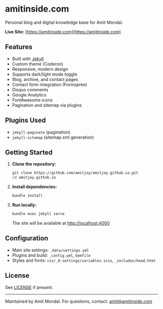 # amitinside.com

Personal blog and digital knowledge base for Amit Mondal.

**Live Site:** [https://amitinside.com](https://amitinside.com)

## Features
- Built with [Jekyll](https://jekyllrb.com/)
- Custom theme (Coderon)
- Responsive, modern design
- Supports dark/light mode toggle
- Blog, archive, and contact pages
- Contact form integration (Formspree)
- Disqus comments
- Google Analytics
- FontAwesome icons
- Pagination and sitemap via plugins

## Plugins Used
- `jekyll-paginate` (pagination)
- `jekyll-sitemap` (sitemap.xml generation)

## Getting Started

1. **Clone the repository:**
   ```sh
   git clone https://github.com/amitjoy/amitjoy.github.io.git
   cd amitjoy.github.io
   ```
2. **Install dependencies:**
   ```sh
   bundle install
   ```
3. **Run locally:**
   ```sh
   bundle exec jekyll serve
   ```
   The site will be available at [http://localhost:4000](http://localhost:4000)

## Configuration
- Main site settings: `_data/settings.yml`
- Plugins and build: `_config.yml`, `Gemfile`
- Styles and fonts: `css/_0-settings/variables.scss`, `_includes/head.html`

## License
See [LICENSE](LICENSE) if present.

---
Maintained by Amit Mondal. For questions, contact: amit@amitinside.com